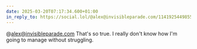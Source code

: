 ```yaml
---
date: 2025-03-20T07:17:34.600+01:00
in_reply_to: https://social.lol/@alex@invisibleparade.com/114192544985572555
---
```


@alex@invisibleparade.com That's so true. I really don't know how I'm going to manage without struggling.
